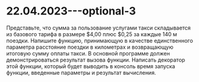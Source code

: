 # 22.04.2023---optional-3
Представьте, что сумма за пользование услугами такси складывается из
базового тарифа в  размере $4,00 плюс $0,25 за каждые 140 м поездки.
Напишите функцию, принимающую в качестве единственного параметра
расстояние поездки в километрах и возвращающую итоговую сумму оплаты такси. В  основной программе должен демонстрироваться результат
вызова функции.
Написать декоратор этой функции, который будет выводить в консоль время запуска функции, введенные параметры и результат вычисления.
